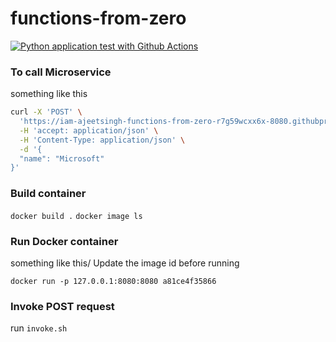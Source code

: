 # functions-from-zero

[![Python application test with Github Actions](https://github.com/iam-ajeetsingh/functions-from-zero/actions/workflows/main.yml/badge.svg)](https://github.com/iam-ajeetsingh/functions-from-zero/actions/workflows/main.yml)

### To call Microservice 

something like this
```bash
curl -X 'POST' \
  'https://iam-ajeetsingh-functions-from-zero-r7g59wcxx6x-8080.githubpreview.dev/wiki' \
  -H 'accept: application/json' \
  -H 'Content-Type: application/json' \
  -d '{
  "name": "Microsoft"
}'
```

### Build container

`docker build .`
`docker image ls`



### Run Docker container

something like this/ Update the image id before running

`docker run -p 127.0.0.1:8080:8080 a81ce4f35866`



### Invoke POST request

run `invoke.sh`



